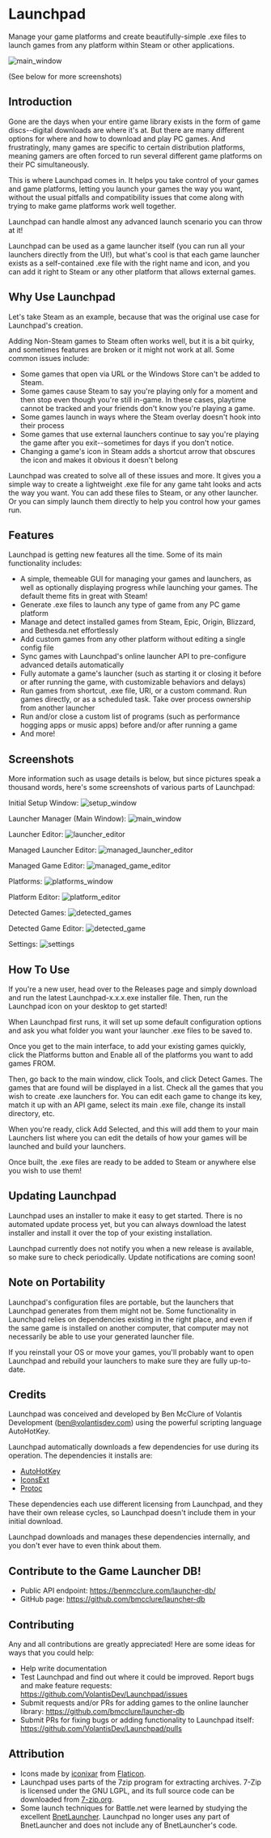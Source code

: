 # Launchpad

Manage your game platforms and create beautifully-simple .exe files to launch games from any platform 
within Steam or other applications.

![main_window](https://user-images.githubusercontent.com/277977/104806114-147db300-57a3-11eb-90cd-d69bf8ffe39b.png)

(See below for more screenshots)

## Introduction

Gone are the days when your entire game library exists in the form of game discs--digital downloads are 
where it's at. But there are many different options for where and how to download and play PC games. And
frustratingly, many games are specific to certain distribution platforms, meaning gamers are often forced
to run several different game platforms on their PC simultaneously.

This is where Launchpad comes in. It helps you take control of your games and game platforms, letting you
launch your games the way you want, without the usual pitfalls and compatibility issues that come along with
trying to make game platforms work well together.

Launchpad can handle almost any advanced launch scenario you can throw at it!

Launchpad can be used as a game launcher itself (you can run all your launchers directly from the UI!),
but what's cool is that each game launcher exists as a self-contained .exe file with the right name and icon,
and you can add it right to Steam or any other platform that allows external games.

## Why Use Launchpad

Let's take Steam as an example, because that was the original use case for Launchpad's creation.

Adding Non-Steam games to Steam often works well, but it is a bit quirky, and sometimes features are broken
or it might not work at all. Some common issues include:
- Some games that open via URL or the Windows Store can't be added to Steam.
- Some games cause Steam to say you're playing only for a moment and then stop even though you're still in-game. 
  In these cases, playtime cannot be tracked and your friends don't know you're playing a game.
- Some games launch in ways where the Steam overlay doesn't hook into their process
- Some games that use external launchers continue to say you're playing the game after you exit--sometimes for 
  days if you don't notice.
- Changing a game's icon in Steam adds a shortcut arrow that obscures the icon and makes it obvious it doesn't 
  belong

Launchpad was created to solve all of these issues and more. It gives you a simple way to create a lightweight .exe 
file for any game taht looks and acts the way you want. You can add these files to Steam, or any other launcher. Or 
you can simply launch them directly to help you control how your games run.

## Features

Launchpad is getting new features all the time. Some of its main functionality includes:
- A simple, themeable GUI for managing your games and launchers, as well as optionally displaying progress while 
launching your games. The default theme fits in great with Steam!
- Generate .exe files to launch any type of game from any PC game platform
- Manage and detect installed games from Steam, Epic, Origin, Blizzard, and Bethesda.net effortlessly
- Add custom games from any other platform without editing a single config file
- Sync games with Launchpad's online launcher API to pre-configure advanced details automatically
- Fully automate a game's launcher (such as starting it or closing it before or after running the game, with 
customizable behaviors and delays)
- Run games from shortcut, .exe file, URI, or a custom command. Run games directly, or as a scheduled task. Take over 
process ownership from another launcher
- Run and/or close a custom list of programs (such as performance hogging apps or music apps) before and/or after running 
a game
- And more!

## Screenshots

More information such as usage details is below, but since pictures speak a thousand words, here's some screenshots
of various parts of Launchpad:

Initial Setup Window:
![setup_window](https://user-images.githubusercontent.com/277977/104859465-91b83d80-58f3-11eb-8cc6-d1e0f7700303.png)


Launcher Manager (Main Window):
![main_window](https://user-images.githubusercontent.com/277977/104806114-147db300-57a3-11eb-90cd-d69bf8ffe39b.png)

Launcher Editor:
![launcher_editor](https://user-images.githubusercontent.com/277977/104805901-66253e00-57a1-11eb-9cb3-7ded6ab56f23.png)

Managed Launcher Editor:
![managed_launcher_editor](https://user-images.githubusercontent.com/277977/104805908-79d0a480-57a1-11eb-9dbc-4c0e2ec2401c.png)

Managed Game Editor:
![managed_game_editor](https://user-images.githubusercontent.com/277977/104805909-7e955880-57a1-11eb-8d58-b8a1ab277a2a.png)

Platforms:
![platforms_window](https://user-images.githubusercontent.com/277977/104806125-23646580-57a3-11eb-9cee-f8d9e0bcd0bf.png)

Platform Editor:
![platform_editor](https://user-images.githubusercontent.com/277977/104805919-9d93ea80-57a1-11eb-9243-dfc4a6399f36.png)

Detected Games:
![detected_games](https://user-images.githubusercontent.com/277977/104805917-979e0980-57a1-11eb-8dfa-ff569cfe833a.png)

Detected Game Editor:
![detected_game](https://user-images.githubusercontent.com/277977/104805930-a8e71600-57a1-11eb-8006-7e8dfa464c95.png)

Settings:
![settings](https://user-images.githubusercontent.com/277977/104805935-ae446080-57a1-11eb-9e27-b85cae96a933.png)

## How To Use

If you're a new user, head over to the Releases page and simply download and run the latest Launchpad-x.x.x.exe
installer file. Then, run the Launchpad icon on your desktop to get started!

When Launchpad first runs, it will set up some default configuration options and ask you what folder you want your 
launcher .exe files to be saved to.

Once you get to the main interface, to add your existing games quickly, click the Platforms button and Enable
all of the platforms you want to add games FROM.

Then, go back to the main window, click Tools, and click Detect Games. The games that are found will be displayed
in a list. Check all the games that you wish to create .exe launchers for. You can edit each game to change its 
key, match it up with an API game, select its main .exe file, change its install directory, etc.

When you're ready, click Add Selected, and this will add them to your main Launchers list where you can edit the
details of how your games will be launched and build your launchers.

Once built, the .exe files are ready to be added to Steam or anywhere else you wish to use them!

## Updating Launchpad

Launchpad uses an installer to make it easy to get started. There is no automated update process yet, but 
you can always download the latest installer and install it over the top of your existing installation.

Launchpad currently does not notify you when a new release is available, so make sure to check periodically.
Update notifications are coming soon!

## Note on Portability

Launchpad's configuration files are portable, but the launchers that Launchpad
generates from them might not be. Some functionality in Launchpad relies on dependencies existing in the right
place, and even if the same game is installed on another computer, that computer may not necessarily be able to use
your generated launcher file.

If you reinstall your OS or move your games, you'll probably want to open Launchpad and rebuild your launchers to
make sure they are fully up-to-date.

## Credits

Launchpad was conceived and developed by Ben McClure of Volantis Development (ben@volantisdev.com) using the 
powerful scripting language AutoHotKey.

Launchpad automatically downloads a few dependencies for use during its operation. The dependencies it installs are:
- [AutoHotKey](https://www.autohotkey.com/)
- [IconsExt](https://www.nirsoft.net/utils/iconsext.html)
- [Protoc](https://github.com/protocolbuffers/protobuf)

These dependencies each use different licensing from Launchpad, and they have their own release cycles, so Launchpad 
doesn't include them in your initial download.

Launchpad downloads and manages these dependencies internally, and you don't ever have to even think about them.

## Contribute to the Game Launcher DB!
- Public API endpoint: https://benmcclure.com/launcher-db/
- GitHub page: https://github.com/bmcclure/launcher-db

## Contributing

Any and all contributions are greatly appreciated! Here are some ideas for ways that you could help:
- Help write documentation
- Test Launchpad and find out where it could be improved. Report bugs and make feature requests: https://github.com/VolantisDev/Launchpad/issues
- Submit requests and/or PRs for adding games to the online launcher library: https://github.com/bmcclure/launcher-db
- Submit PRs for fixing bugs or adding functionality to Launchpad itself: https://github.com/VolantisDev/Launchpad/pulls

## Attribution

- Icons made by [iconixar](https://www.flaticon.com/authors/iconixar) from [Flaticon](https://www.flaticon.com/).
- Launchpad uses parts of the 7zip program for extracting archives. 7-Zip is licensed under the GNU LGPL, and its full source code can 
be downloaded from [7-zip.org](www.7-zip.org).
- Some launch techniques for Battle.net were learned by studying the excellent [BnetLauncher](https://github.com/dafzor/bnetlauncher). Launchpad no longer
uses any part of BnetLauncher and does not include any of BnetLauncher's code.
